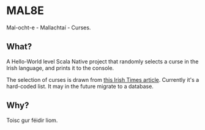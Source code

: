 # MAL8E

Mal-ocht-e - Mallachtaí - Curses.

## What?

A Hello-World level Scala Native project that randomly selects
a curse in the Irish language, and prints it to the console.

The selection of curses is drawn from
[this Irish Times article](https://www.irishtimes.com/life-and-style/abroad/54-irish-curses-you-won-t-have-learned-in-school-1.3011527).
Currently it's a hard-coded list. It may in the future migrate to a database.

## Why?

Toisc gur féidir liom.
